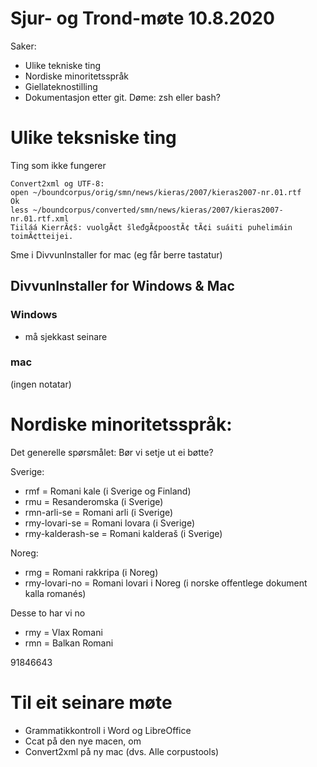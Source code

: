 # Sjur- og Trond-møte 10.8.2020

Saker:
- Ulike tekniske ting
- Nordiske minoritetsspråk
- Giellateknostilling
- Dokumentasjon etter git. Døme: zsh eller bash?


# Ulike teksniske ting

Ting som ikke fungerer

```
Convert2xml og UTF-8:
open ~/boundcorpus/orig/smn/news/kieras/2007/kieras2007-nr.01.rtf
Ok
less ~/boundcorpus/converted/smn/news/kieras/2007/kieras2007-nr.01.rtf.xml
Tiiláá KierrÃ¢š: vuolgÃ¢t šleđgÃ¢poostÃ¢ tÃ¢i suáiti puhelimáin toimÃ¢tteijei.
```

Sme i DivvunInstaller for mac (eg får berre tastatur)

## DivvunInstaller for Windows & Mac

### Windows

- må sjekkast seinare

### mac

(ingen notatar)

# Nordiske minoritetsspråk:

Det generelle spørsmålet: Bør vi setje ut ei bøtte?

Sverige:
- rmf = Romani kale (i Sverige og Finland)
- rmu = Resanderomska (i Sverige)
- rmn-arli-se = Romani arli (i Sverige)
- rmy-lovari-se = Romani lovara (i Sverige)
- rmy-kalderash-se = Romani kalderaš (i Sverige)

Noreg:
- rmg = Romani rakkripa (i Noreg)
- rmy-lovari-no = Romani lovari i Noreg (i norske offentlege dokument kalla romanés)


Desse to har vi no
- rmy = Vlax Romani
- rmn = Balkan Romani

91846643


# Til eit seinare møte

- Grammatikkontroll i Word og LibreOffice
- Ccat på den nye macen, om
- Convert2xml på ny mac (dvs. Alle corpustools)


